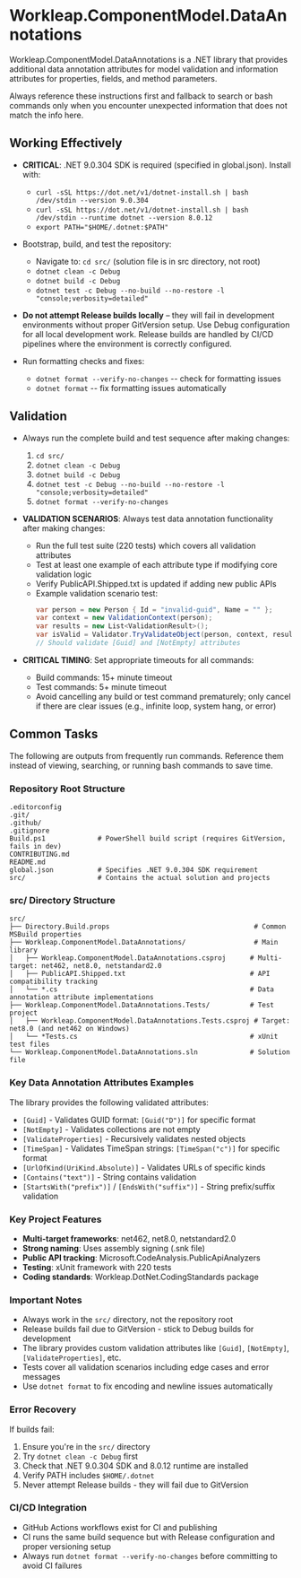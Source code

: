 # Workleap.ComponentModel.DataAnnotations

Workleap.ComponentModel.DataAnnotations is a .NET library that provides additional data annotation attributes for model validation and information attributes for properties, fields, and method parameters.

Always reference these instructions first and fallback to search or bash commands only when you encounter unexpected information that does not match the info here.

## Working Effectively

- **CRITICAL**: .NET 9.0.304 SDK is required (specified in global.json). Install with:
  - `curl -sSL https://dot.net/v1/dotnet-install.sh | bash /dev/stdin --version 9.0.304`
  - `curl -sSL https://dot.net/v1/dotnet-install.sh | bash /dev/stdin --runtime dotnet --version 8.0.12`
  - `export PATH="$HOME/.dotnet:$PATH"`

- Bootstrap, build, and test the repository:
  - Navigate to: `cd src/` (solution file is in src directory, not root)
  - `dotnet clean -c Debug`
  - `dotnet build -c Debug`
  - `dotnet test -c Debug --no-build --no-restore -l "console;verbosity=detailed"`

- **Do not attempt Release builds locally** – they will fail in development environments without proper GitVersion setup. Use Debug configuration for all local development work. Release builds are handled by CI/CD pipelines where the environment is correctly configured.

- Run formatting checks and fixes:
  - `dotnet format --verify-no-changes` -- check for formatting issues
  - `dotnet format` -- fix formatting issues automatically

## Validation

- Always run the complete build and test sequence after making changes:
  1. `cd src/`
  2. `dotnet clean -c Debug`
  3. `dotnet build -c Debug`
  4. `dotnet test -c Debug --no-build --no-restore -l "console;verbosity=detailed"`
  5. `dotnet format --verify-no-changes`

- **VALIDATION SCENARIOS**: Always test data annotation functionality after making changes:
  - Run the full test suite (220 tests) which covers all validation attributes
  - Test at least one example of each attribute type if modifying core validation logic
  - Verify PublicAPI.Shipped.txt is updated if adding new public APIs
  - Example validation scenario test:
    ```csharp
    var person = new Person { Id = "invalid-guid", Name = "" };
    var context = new ValidationContext(person);
    var results = new List<ValidationResult>();
    var isValid = Validator.TryValidateObject(person, context, results, validateAllProperties: true);
    // Should validate [Guid] and [NotEmpty] attributes
    ```

- **CRITICAL TIMING**: Set appropriate timeouts for all commands:
  - Build commands: 15+ minute timeout
  - Test commands: 5+ minute timeout
  - Avoid cancelling any build or test command prematurely; only cancel if there are clear issues (e.g., infinite loop, system hang, or error)

## Common Tasks

The following are outputs from frequently run commands. Reference them instead of viewing, searching, or running bash commands to save time.

### Repository Root Structure
```
.editorconfig
.git/
.github/
.gitignore
Build.ps1             # PowerShell build script (requires GitVersion, fails in dev)
CONTRIBUTING.md
README.md
global.json           # Specifies .NET 9.0.304 SDK requirement
src/                  # Contains the actual solution and projects
```

### src/ Directory Structure
```
src/
├── Directory.Build.props                                    # Common MSBuild properties
├── Workleap.ComponentModel.DataAnnotations/                 # Main library
│   ├── Workleap.ComponentModel.DataAnnotations.csproj      # Multi-target: net462, net8.0, netstandard2.0
│   ├── PublicAPI.Shipped.txt                               # API compatibility tracking
│   └── *.cs                                                # Data annotation attribute implementations
├── Workleap.ComponentModel.DataAnnotations.Tests/          # Test project
│   ├── Workleap.ComponentModel.DataAnnotations.Tests.csproj # Target: net8.0 (and net462 on Windows)
│   └── *Tests.cs                                           # xUnit test files
└── Workleap.ComponentModel.DataAnnotations.sln             # Solution file
```

### Key Data Annotation Attributes Examples
The library provides the following validated attributes:
- `[Guid]` - Validates GUID format: `[Guid("D")]` for specific format
- `[NotEmpty]` - Validates collections are not empty  
- `[ValidateProperties]` - Recursively validates nested objects
- `[TimeSpan]` - Validates TimeSpan strings: `[TimeSpan("c")]` for specific format
- `[UrlOfKind(UriKind.Absolute)]` - Validates URLs of specific kinds
- `[Contains("text")]` - String contains validation
- `[StartsWith("prefix")]` / `[EndsWith("suffix")]` - String prefix/suffix validation

### Key Project Features
- **Multi-target frameworks**: net462, net8.0, netstandard2.0
- **Strong naming**: Uses assembly signing (.snk file)
- **Public API tracking**: Microsoft.CodeAnalysis.PublicApiAnalyzers
- **Testing**: xUnit framework with 220 tests
- **Coding standards**: Workleap.DotNet.CodingStandards package

### Important Notes
- Always work in the `src/` directory, not the repository root
- Release builds fail due to GitVersion - stick to Debug builds for development
- The library provides custom validation attributes like `[Guid]`, `[NotEmpty]`, `[ValidateProperties]`, etc.
- Tests cover all validation scenarios including edge cases and error messages
- Use `dotnet format` to fix encoding and newline issues automatically

### Error Recovery
If builds fail:
1. Ensure you're in the `src/` directory
2. Try `dotnet clean -c Debug` first
3. Check that .NET 9.0.304 SDK and 8.0.12 runtime are installed
4. Verify PATH includes `$HOME/.dotnet`
5. Never attempt Release builds - they will fail due to GitVersion

### CI/CD Integration
- GitHub Actions workflows exist for CI and publishing
- CI runs the same build sequence but with Release configuration and proper versioning setup
- Always run `dotnet format --verify-no-changes` before committing to avoid CI failures